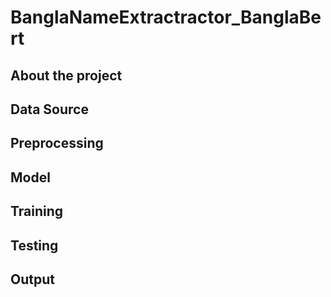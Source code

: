 # BanglaNameExtractractor_BanglaBert
## About the project

## Data Source

## Preprocessing

## Model

## Training

## Testing

## Output

